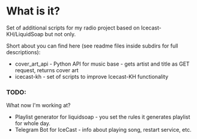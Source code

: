 # What is it?
Set of additional scripts for my radio project based on Icecast-KH/LiquidSoap but not only.

Short about you can find here (see readme files inside subdirs for full descriptions):

- cover_art_api - Python API for music base - gets artist and title as GET request, returns cover art
- icecast-kh - set of scripts to improve Icecast-KH functionality

### TODO:
What now I'm working at?

- Playlist generator for liquidsoap - you set the rules it generates playlist for whole day.
- Telegram Bot for IceCast - info about playing song, restart service, etc.